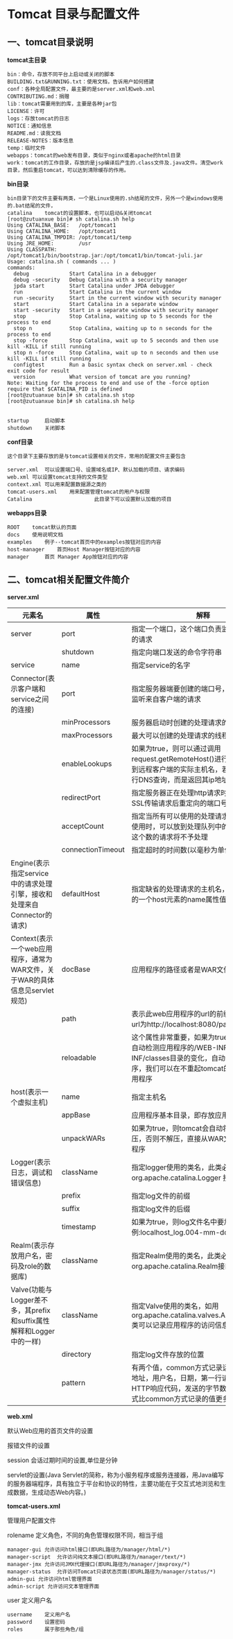 # Tomcat 目录与配置文件

## 一、tomcat目录说明

**tomcat主目录**

```
bin：命令，存放不同平台上启动或关闭的脚本
BUILDING.txt&RUNNING.txt：使用文档，告诉用户如何搭建
conf：各种全局配置文件，最主要的是server.xml和web.xml	
CONTRIBUTING.md：捐赠
lib：tomcat需要用到的库，主要是各种jar包
LICENSE：许可
logs：存放tomcat的日志
NOTICE：通知信息
README.md：读我文档
RELEASE-NOTES：版本信息
temp：临时文件  	
webapps：tomcat的web发布目录，类似于nginx或者apache的html目录  
work：tomcat的工作目录，存放的是jsp编译后产生的.class文件及.java文件。清空work目录，然后重启tomcat，可以达到清除缓存的作用。
```

**bin目录**

```
bin目录下的文件主要有两类，一个是Linux使用的.sh结尾的文件，另外一个是windows使用的.bat结尾的文件，
catalina	tomcat的设置脚本，也可以启动&关闭tomcat
[root@zutuanxue bin]# sh catalina.sh help
Using CATALINA_BASE:   /opt/tomcat1
Using CATALINA_HOME:   /opt/tomcat1
Using CATALINA_TMPDIR: /opt/tomcat1/temp
Using JRE_HOME:        /usr
Using CLASSPATH:       /opt/tomcat1/bin/bootstrap.jar:/opt/tomcat1/bin/tomcat-juli.jar
Usage: catalina.sh ( commands ... )
commands:
  debug             Start Catalina in a debugger
  debug -security   Debug Catalina with a security manager
  jpda start        Start Catalina under JPDA debugger
  run               Start Catalina in the current window
  run -security     Start in the current window with security manager
  start             Start Catalina in a separate window
  start -security   Start in a separate window with security manager
  stop              Stop Catalina, waiting up to 5 seconds for the process to end
  stop n            Stop Catalina, waiting up to n seconds for the process to end
  stop -force       Stop Catalina, wait up to 5 seconds and then use kill -KILL if still running
  stop n -force     Stop Catalina, wait up to n seconds and then use kill -KILL if still running
  configtest        Run a basic syntax check on server.xml - check exit code for result
  version           What version of tomcat are you running?
Note: Waiting for the process to end and use of the -force option require that $CATALINA_PID is defined
[root@zutuanxue bin]# sh catalina.sh stop
[root@zutuanxue bin]# sh catalina.sh help


startup		启动脚本
shutdown	关闭脚本
```

**conf目录**

```
这个目录下主要存放的是与tomcat设置相关的文件，常用的配置文件主要包含

server.xml	可以设置端口号、设置域名或IP、默认加载的项目、请求编码 
web.xml	可以设置tomcat支持的文件类型 
context.xml	可以用来配置数据源之类的 
tomcat-users.xml	用来配置管理tomcat的用户与权限 
Catalina					此目录下可以设置默认加载的项目 
```

**webapps目录**

```
ROOT	tomcat默认的页面
docs	使用说明文档
examples	例子--tomcat首页中的examples按钮对应的内容
host-manager	首页Host Manager按钮对应的内容
manager  	首页 Manager App按钮对应的内容
```

## 二、tomcat相关配置文件简介

**server.xml**

|元素名|属性|解释|
| ---------------------------------------------------------------------------| -----------------| ---------------------------------------------------------------------------------------------------------------------------------------------------------------------|
|server|port|指定一个端口，这个端口负责监听关闭tomcat的请求|
||shutdown|指定向端口发送的命令字符串|
|service|name|指定service的名字|
|Connector(表示客户端和service之间的连接)|port|指定服务器端要创建的端口号，并在这个断口监听来自客户端的请求|
||minProcessors|服务器启动时创建的处理请求的线程数|
||maxProcessors|最大可以创建的处理请求的线程数|
||enableLookups|如果为true，则可以通过调用request.getRemoteHost()进行DNS查询来得到远程客户端的实际主机名，若为false则不进行DNS查询，而是返回其ip地址|
||redirectPort|指定服务器正在处理http请求时收到了一个SSL传输请求后重定向的端口号|
||acceptCount|指定当所有可以使用的处理请求的线程数都被使用时，可以放到处理队列中的请求数，超过这个数的请求将不予处理|
||connectionTimeout|指定超时的时间数(以毫秒为单位)|
|Engine(表示指定service中的请求处理引擎，接收和处理来自Connector的请求)|defaultHost|指定缺省的处理请求的主机名，它至少与其中的一个host元素的name属性值是一样的|
|Context(表示一个web应用程序，通常为WAR文件，关于WAR的具体信息见servlet规范)|docBase|应用程序的路径或者是WAR文件存放的路径|
||path|表示此web应用程序的url的前缀，这样请求的url为http://localhost:8080/path/|
||reloadable|这个属性非常重要，如果为true，则tomcat会自动检测应用程序的/WEB-INF/lib 和/WEB-INF/classes目录的变化，自动装载新的应用程序，我们可以在不重起tomcat的情况下改变应用程序|
|host(表示一个虚拟主机)|name|指定主机名|
||appBase|应用程序基本目录，即存放应用程序的目录|
||unpackWARs|如果为true，则tomcat会自动将WAR文件解压，否则不解压，直接从WAR文件中运行应用程序|
|Logger(表示日志，调试和错误信息)|className|指定logger使用的类名，此类必须实现org.apache.catalina.Logger 接口|
||prefix|指定log文件的前缀|
||suffix|指定log文件的后缀|
||timestamp|如果为true，则log文件名中要加入时间，如下例:localhost_log.004-mm-dd.txt|
|Realm(表示存放用户名，密码及role的数据库)|className|指定Realm使用的类名，此类必须实现org.apache.catalina.Realm接口|
|Valve(功能与Logger差不多，其prefix和suffix属性解释和Logger 中的一样)|className|指定Valve使用的类名，如用org.apache.catalina.valves.AccessLogValve类可以记录应用程序的访问信息|
||directory|指定log文件存放的位置|
||pattern|有两个值，common方式记录远程主机名或ip地址，用户名，日期，第一行请求的字符串，HTTP响应代码，发送的字节数。combined方式比common方式记录的值更多|

**web.xml**

默认Web应用的首页文件的设置

报错文件的设置

session 会话过期时间的设置,单位是分钟

servlet的设置(Java Servlet的简称，称为小服务程序或服务连接器，用Java编写的服务器端程序，具有独立于平台和协议的特性，主要功能在于交互式地浏览和生成数据，生成动态Web内容。)

**tomcat-users.xml**

管理用户配置文件

rolename 定义角色，不同的角色管理权限不同，相当于组

```
manager-gui	允许访问html接口(即URL路径为/manager/html/*)
manager-script	允许访问纯文本接口(即URL路径为/manager/text/*)
manager-jmx	允许访问JMX代理接口(即URL路径为/manager/jmxproxy/*)
manager-status	允许访问Tomcat只读状态页面(即URL路径为/manager/status/*)
admin-gui 允许访问html管理界面
admin-script 允许访问文本管理界面
```

user 定义用户名

```
username	定义用户名
password	设置密码
roles		属于那些角色/组
```
